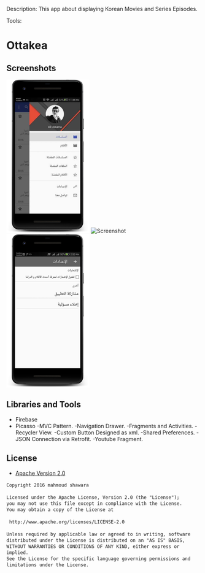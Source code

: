 Description:
This app about displaying Korean Movies and Series Episodes.

Tools:



# Ottakea

Screenshots
-------------

<img src="Screenshots/20839251_10203714137011720_621723790_n_framed.png" height="400" alt="Screenshot"/>  <img src="Screenshots/Screenshot_2017-11-19-10-05-36_framed.png.jpeg" height="400" alt="Screenshot"/> <img src="Screenshots/21442809_10203800817898688_2129923609_n_framed.png" height="400" alt="Screenshot"/>

## Libraries and Tools
- Firebase
- Picasso
-MVC Pattern.
-Navigation Drawer.
-Fragments and Activities.
-Recycler View.
-Custom Button Designed as xml.
-Shared Preferences.
-JSON Connection via Retrofit.
-Youtube Fragment.



## License

* [Apache Version 2.0](http://www.apache.org/licenses/LICENSE-2.0.html)

```
Copyright 2016 mahmoud shawara

Licensed under the Apache License, Version 2.0 (the "License");
you may not use this file except in compliance with the License.
You may obtain a copy of the License at

 http://www.apache.org/licenses/LICENSE-2.0

Unless required by applicable law or agreed to in writing, software
distributed under the License is distributed on an "AS IS" BASIS,
WITHOUT WARRANTIES OR CONDITIONS OF ANY KIND, either express or implied.
See the License for the specific language governing permissions and
limitations under the License.
```

